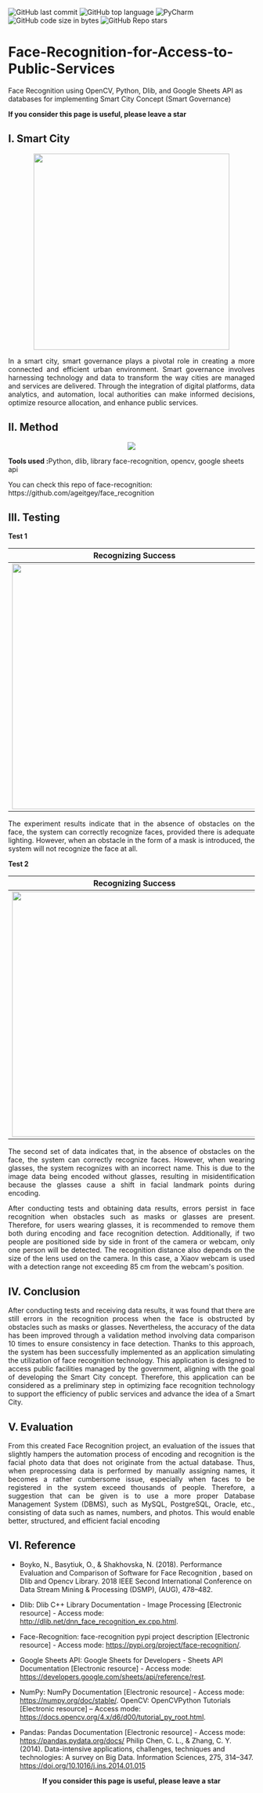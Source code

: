 ![GitHub last commit](https://img.shields.io/github/last-commit/UFTHaq/Face-Recognition-for-Access-to-Public-Services?style=for-the-badge)
![GitHub top language](https://img.shields.io/github/languages/top/UFTHaq/Face-Recognition-for-Access-to-Public-Services?label=Python&logo=python&logoColor=white&style=for-the-badge)
![PyCharm](https://img.shields.io/badge/pycharm-143?style=for-the-badge&logo=pycharm&logoColor=black&color=grey&labelColor=green)
![GitHub code size in bytes](https://img.shields.io/github/languages/code-size/UFTHaq/Face-Recognition-for-Access-to-Public-Services?style=for-the-badge)
![GitHub Repo stars](https://img.shields.io/github/stars/UFTHaq/Face-Recognition-for-Access-to-Public-Services?color=red&style=for-the-badge)

# Face-Recognition-for-Access-to-Public-Services
Face Recognition using OpenCV, Python, Dlib, and Google Sheets API as databases for implementing Smart City Concept (Smart Governance)

<p><b> If you consider this page is useful, please leave a star</b></p>

## I. Smart City
<p align="center">
  <img src="https://jpi-urbaneurope.eu/wp-content/uploads/2016/09/smartgov_header170815.png" height="400" />
</p>

<p align="justify">In a smart city, smart governance plays a pivotal role in creating a more connected and efficient urban environment. 
  Smart governance involves harnessing technology and data to transform the way cities are managed and services are delivered. 
  Through the integration of digital platforms, data analytics, and automation, local authorities can make informed decisions, 
  optimize resource allocation, and enhance public services.</p>

## II. Method
<p align="center">
  <img src="https://github.com/UFTHaq/Face-Recognition-for-Access-to-Public-Services/assets/104829519/508aa4bf-a807-4caa-954e-a565e519c8e4"/>
</p>
<p><b>Tools used :</b>Python, dlib, library face-recognition, opencv, google sheets api</p>
<p>You can check this repo of face-recognition: https://github.com/ageitgey/face_recognition</p>

## III. Testing
<p><b>Test 1</b></p>

|Recognizing Success|Recognizing Unsuccess|
|:-:|:-:|
|<img src="https://github.com/UFTHaq/Face-Recognition-for-Access-to-Public-Services/assets/104829519/2b262aec-e0bd-4e26-82d9-ed03c60c381d" width="500" />|<img src="https://github.com/UFTHaq/Face-Recognition-for-Access-to-Public-Services/assets/104829519/eda568c4-0f63-4433-8314-961741021b17" width="500" /> |
<p align="justify">The experiment results indicate that in the absence of obstacles on the face, the system can correctly recognize faces, 
  provided there is adequate lighting. However, when an obstacle in the form of a mask is introduced, the system will not recognize the face at all.
</p>

<p><b>Test 2</b></p>

|Recognizing Success|Recognizing Unsuccess|
|:-:|:-:|
|<img src="https://github.com/UFTHaq/Face-Recognition-for-Access-to-Public-Services/assets/104829519/e7974c95-dcbc-4e0a-a30c-9f15dd5b56aa" width="500" />|<img src="https://github.com/UFTHaq/Face-Recognition-for-Access-to-Public-Services/assets/104829519/212049db-f2f2-4b68-b003-0db2150f50c6" width="500" /> |
<p align="justify">The second set of data indicates that, in the absence of obstacles on the face, the system can correctly recognize faces. 
  However, when wearing glasses, the system recognizes with an incorrect name. This is due to the image data being encoded without glasses, 
  resulting in misidentification because the glasses cause a shift in facial landmark points during encoding.
</p>
<p align="justify">After conducting tests and obtaining data results, errors persist in face recognition when obstacles such as masks or glasses are present. 
  Therefore, for users wearing glasses, it is recommended to remove them both during encoding and face recognition detection. 
  Additionally, if two people are positioned side by side in front of the camera or webcam, only one person will be detected. 
  The recognition distance also depends on the size of the lens used on the camera. In this case, a Xiaov webcam is used with 
  a detection range not exceeding 85 cm from the webcam's position.
</p>

## IV. Conclusion
<p align="justify">After conducting tests and receiving data results, it was found that there are still errors in the recognition process when the face 
  is obstructed by obstacles such as masks or glasses. Nevertheless, the accuracy of the data has been improved through a validation method 
  involving data comparison 10 times to ensure consistency in face detection. Thanks to this approach, the system has been successfully 
  implemented as an application simulating the utilization of face recognition technology. This application is designed to access public 
  facilities managed by the government, aligning with the goal of developing the Smart City concept. Therefore, this application can be 
  considered as a preliminary step in optimizing face recognition technology to support the efficiency of public services and advance the 
  idea of a Smart City.
</p>

## V. Evaluation
<p align="justify">From this created Face Recognition project, an evaluation of the issues that slightly hampers the automation process of encoding and recognition 
  is the facial photo data that does not originate from the actual database. Thus, when preprocessing data is performed by manually assigning names, 
  it becomes a rather cumbersome issue, especially when faces to be registered in the system exceed thousands of people. Therefore, a suggestion that 
  can be given is to use a more proper Database Management System (DBMS), such as MySQL, PostgreSQL, Oracle, etc., consisting of data such as names, 
  numbers, and photos. This would enable better, structured, and efficient facial encoding
</p>

## VI. Reference
* Boyko, N., Basytiuk, O., & Shakhovska, N. (2018). Performance Evaluation and Comparison of Software for Face
Recognition , based on Dlib and Opencv Library. 2018 IEEE Second International Conference on Data Stream Mining &
Processing (DSMP), (AUG), 478–482.

* Dlib: Dlib C++ Library Documentation - Image Processing [Electronic resource] - Access mode:
http://dlib.net/dnn_face_recognition_ex.cpp.html.
* Face-Recognition: face-recognition pypi project description [Electronic resource] - Access mode:
https://pypi.org/project/face-recognition/.
* Google Sheets API: Google Sheets for Developers - Sheets API Documentation [Electronic resource] - Access mode:
https://developers.google.com/sheets/api/reference/rest.
* NumPy: NumPy Documentation [Electronic resource] - Access mode: https://numpy.org/doc/stable/. OpenCV: OpenCVPython Tutorials [Electronic resource] – Access mode: https://docs.opencv.org/4.x/d6/d00/tutorial_py_root.html.
* Pandas: Pandas Documentation [Electronic resource] - Access mode: https://pandas.pydata.org/docs/ Philip Chen, C. L.,
& Zhang, C. Y. (2014). Data-intensive applications, challenges, techniques and technologies: A survey on Big Data.
Information Sciences, 275, 314–347. https://doi.org/10.1016/j.ins.2014.01.015

<p align="center">
  <b>If you consider this page is useful, please leave a star</b>
</p>
